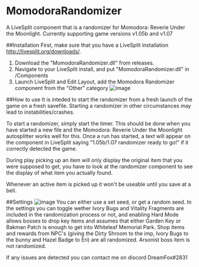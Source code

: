 # MomodoraRandomizer
 A LiveSplit component that is a randomizer for Momodora: Reverie Under the Moonlight. Currently supporting game versions v1.05b and v1.07
 
 ##Installation
 First, make sure that you have a LiveSplit installation http://livesplit.org/downloads/.
 
 1. Download the "MomodoraRandomizer.dll" from releases.
 2. Navigate to your LiveSplit install, and put "MomodoraRandomizer.dll" in <LiveSplitDir>/Components
 3. Launch LiveSplit and Edit Layout, add the Momodora Randomizer component from the "Other" category
![image](https://user-images.githubusercontent.com/26115597/154794577-4dd8d8fb-a589-4a48-b257-a73940f76956.png)

 ##How to use
 It is inteded to start the randomizer from a fresh launch of the game on a fresh savefile. Starting a randomizer in other circumstances may lead to instabilities/crashes.
 
To start a randomizer, simply start the timer. This should be done when you have started a new file and the Momodora: Reverie Under the Moonlight autosplitter works well for this. Once a run has started, a text will appear on the component in LiveSplit saying "1.05b/1.07 randomizer ready to go!" if it correctly detected the game.
 
 During play picking up an item will only display the original item that you were supposed to get, you have to look at the randomizer component to see the display of what item you actually found.
 
 Whenever an active item is picked up it won't be useable until you save at a bell.
 
 ##Settings
 ![image](https://user-images.githubusercontent.com/26115597/154794956-cbdb9425-c023-44cd-9604-e1e5614f6d84.png)
 You can either use a set seed, or get a random seed.
In the settings you can toggle wether Ivory Bugs and Vitality Fragments are included in the randomization process or not, and enabling Hard Mode allows bosses to drop key items and assumes that either Garden Key or Bakman Patch is enough to get into Whiteleaf Memorial Park.
 Shop items and rewards from NPC's (giving the Dirty Shroom to the imp, Ivory Bugs to the bunny and Hazel Badge to Eri) are all randomized.
 Arsonist boss item is not randomized.
 
 If any issues are detected you can contact me on discord DreamFox#2831
